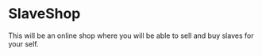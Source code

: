 # SlaveShop
This will be an online shop where you will be able to sell and buy slaves for your self.
